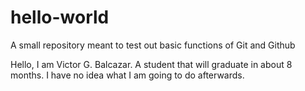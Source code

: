# hello-world
A small repository meant to test out basic functions of Git and Github

Hello, I am Victor G. Balcazar. A student that will graduate in about 8 months. I have no idea what I am going to do afterwards.
